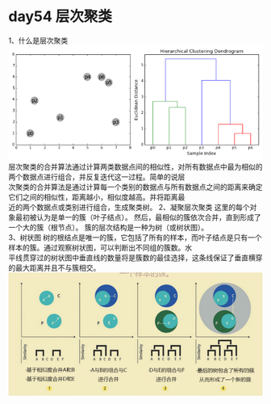 # day54 层次聚类

1、什么是层次聚类
![tu1](https://github.com/gravitymxb/100Days_Of_ML_MXB/blob/master/54.1.gif)
层次聚类的合并算法通过计算两类数据点间的相似性，对所有数据点中最为相似的两个数据点进行组合，并反复迭代这一过程。简单的说层  
次聚类的合并算法是通过计算每一个类别的数据点与所有数据点之间的距离来确定它们之间的相似性，距离越小，相似度越高。并将距离最  
近的两个数据点或类别进行组合，生成聚类树。
2、凝聚层次聚类
这里的每个对象最初被认为是单一的簇（叶子结点）。 然后，最相似的簇依次合并，直到形成了一个大的簇（根节点）。 簇的层次结构是一种为树（或树状图）。   
3、树状图
树的根结点是唯一的簇，它包括了所有的样本，而叶子结点是只有一个样本的簇。通过观察树状图，可以判断出不同组的簇数。水  
平线贯穿过的树状图中垂直线的数量将是簇数的最佳选择，这条线保证了垂直横穿的最大距离并且不与簇相交。
![tu2](https://github.com/gravitymxb/100Days_Of_ML_MXB/blob/master/54.2.png)
